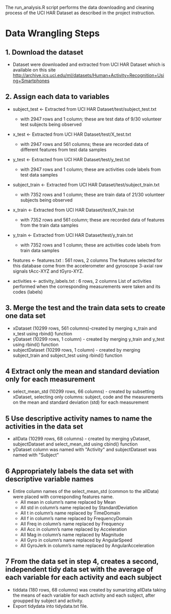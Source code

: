 The run_analysis.R script performs the data downloading and cleaning process of the UCI HAR Dataset as described in the project instruction.

# Data Wrangling Steps
## 1. Download the dataset
* Dataset were downloaded and extracted from UCI HAR Dataset which is available on this site http://archive.ics.uci.edu/ml/datasets/Human+Activity+Recognition+Using+Smartphones

## 2. Assign each data to variables
  * subject_test <- Extracted from UCI HAR Dataset/test/subject_test.txt 
      - with 2947 rows and 1 column; these are test data of 9/30 volunteer test subjects being observed
  * x_test <- Extracted from UCI HAR Dataset/test/X_test.txt
      - with 2947 rows and 561 columns; these are recorded data of different features from test data samples
  * y_test <- Extracted from UCI HAR Dataset/test/y_test.txt 
      - with 2947 rows and 1 column; these are activities code labels from test data samples
      
  * subject_train <- Extracted from UCI HAR Dataset/test/subject_train.txt
      - with 7352 rows and 1 column; these are train data of 21/30 volunteer subjects being observed
  * x_train <- Extracted from UCI HAR Dataset/test/X_train.txt
      - with 7352 rows and 561 column; these are recorded data of features from the train data samples
  * y_train <- Extracted from UCI HAR Dataset/test/y_train.txt
      - with 7352 rows and 1 column; these are activities code labels from train data samples
  
  * features <- features.txt : 561 rows, 2 columns 
      The features selected for this database come from the accelerometer and gyroscope 3-axial raw signals tAcc-XYZ and tGyro-XYZ.
  * activities <- activity_labels.txt : 6 rows, 2 columns 
      List of activities performed when the corresponding measurements were taken and its codes (labels)

## 3. Merge the test and the train data sets to create one data set
  * xDataset (10299 rows, 561 columns)-created by merging x_train and x_test using rbind() function
  * yDataset (10299 rows, 1 column) - created by merging y_train and y_test using rbind() function
  * subjectDataset (10299 rows, 1 column) - created by merging subject_train and subject_test using rbind() function

## 4 Extract only the mean and standard deviation only for each measurement
  * select_mean_std (10299 rows, 66 columns) - created by subsetting xDataset, selecting only columns: subject, code and the measurements on the mean and standard deviation (std) for each measurement

## 5 Use descriptive activity names to name the activities in the data set
  * allData (10299 rows, 68 columns) - created by merging yDataset, subjectDataset and select_mean_std using cbind() function
  * yDataset column was named with "Activity" and subjectDataset was named with "Subject"

## 6 Appropriately labels the data set with descriptive variable names
  * Entire column names of the select_mean_std (common to the allData) were placed with corresponding features name. 
      - All mean in column’s name replaced by Mean
      - All std in column’s name replaced by StandardDeviation
      - All t in column’s name replaced by TimeDomain
      - All f in column’s name replaced by FrequencyDomain      
      - All Freq in column’s name replaced by Frequency
      - All Acc in column’s name replaced by Acceleration
      - All Mag in column’s name replaced by Magnitude   
      - All Gyro in column’s name replaced by AngularSpeed
      - All GyroJerk in column’s name replaced by AngularAcceleration        

## 7 From the data set in step 4, creates a second, independent tidy data set with the average of each variable for each activity and each subject
  * tiddata (180 rows, 68 columns) was created by sumarizing allData taking the means of each variable for each activity and each subject, after groupped by subject and activity.
  * Export tidydata into tidydata.txt file.
  
  
